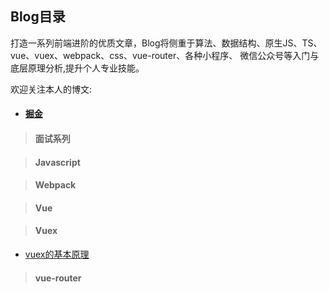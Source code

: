 ## Blog目录



打造一系列前端进阶的优质文章，Blog将侧重于算法、数据结构、原生JS、TS、
vue、vuex、webpack、css、vue-router、各种小程序、
微信公众号等入门与底层原理分析,提升个人专业技能。


欢迎关注本人的博文:

- #### [掘金](https://juejin.im/user/578c8d6f8ac24700609c6b49/posts)


> #### 面试系列

> #### Javascript

> #### Webpack

> #### Vue

> #### Vuex
  - [vuex的基本原理](https://github.com/nieyulin112/Blog/blob/master/JS/vuex.md)
> #### vue-router
